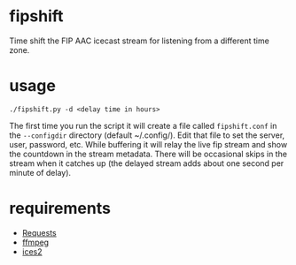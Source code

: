 # fipshift
Time shift the FIP AAC icecast stream for listening from a different time zone.

# usage
`./fipshift.py -d <delay time in hours>`

The first time you run the script it will create a file called `fipshift.conf` in the `--configdir` directory (default ~/.config/).
Edit that file to set the server, user, password, etc.
While buffering it will relay the live fip stream and show the countdown in the stream metadata.
There will be occasional skips in the stream when it catches up (the delayed stream adds about one second per minute of delay).

# requirements

- [Requests](https://requests.readthedocs.io/en/latest/)
- [ffmpeg](https://ffmpeg.org/)
- [ices2](https://icecast.org/ices/)


